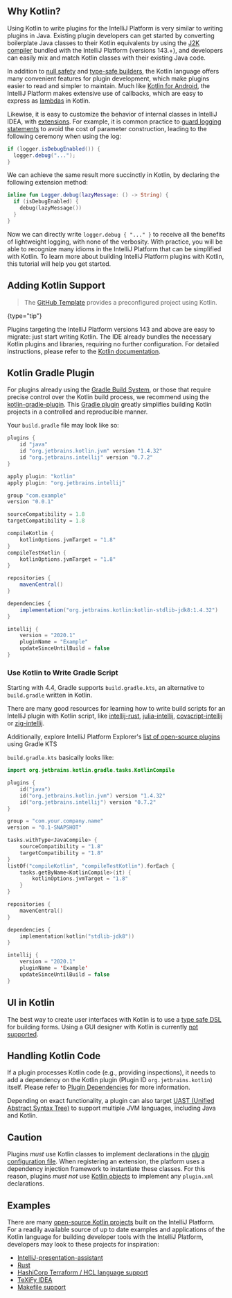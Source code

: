 [//]: # (title: Kotlin for Plugin Developers)

<!-- Copyright 2000-2020 JetBrains s.r.o. and other contributors. Use of this source code is governed by the Apache 2.0 license that can be found in the LICENSE file. -->

## Why Kotlin?

Using Kotlin to write plugins for the IntelliJ Platform is very similar to writing plugins in Java.
Existing plugin developers can get started by converting boilerplate Java classes to their Kotlin equivalents by using the [J2K compiler](https://kotlinlang.org/docs/tutorials/mixing-java-kotlin-intellij.html#converting-an-existing-java-file-to-kotlin-with-j2k) bundled with the IntelliJ Platform (versions 143.+), and developers can easily mix and match Kotlin classes with their existing Java code.

In addition to [null safety](https://kotlinlang.org/docs/reference/null-safety.html) and [type-safe builders](https://kotlinlang.org/docs/reference/type-safe-builders.html), the Kotlin language offers many convenient features for plugin development, which make plugins easier to read and simpler to maintain.
Much like [Kotlin for Android](https://kotlinlang.org/docs/tutorials/kotlin-android.html), the IntelliJ Platform makes extensive use of callbacks, which are easy to express as [lambdas](https://kotlinlang.org/docs/reference/lambdas.html) in Kotlin.

Likewise, it is easy to customize the behavior of internal classes in IntelliJ IDEA, with [extensions](https://kotlinlang.org/docs/reference/extensions.html).
For example, it is common practice to [guard logging statements](https://www.slf4j.org/faq.html#logging_performance) to avoid the cost of parameter construction, leading to the following ceremony when using the log:

```java
if (logger.isDebugEnabled()) {
  logger.debug("...");
}
```

We can achieve the same result more succinctly in Kotlin, by declaring the following extension method:

```kotlin
inline fun Logger.debug(lazyMessage: () -> String) {
  if (isDebugEnabled) {
    debug(lazyMessage())
  }
}
```

Now we can directly write `logger.debug { "..." }` to receive all the benefits of lightweight logging, with none of the verbosity.
With practice, you will be able to recognize many idioms in the IntelliJ Platform that can be simplified with Kotlin.
To learn more about building IntelliJ Platform plugins with Kotlin, this tutorial will help you get started.

## Adding Kotlin Support

 >  The [GitHub Template](github_template.md) provides a preconfigured project using Kotlin.
 >
 {type="tip"}

Plugins targeting the IntelliJ Platform versions 143 and above are easy to migrate: just start writing Kotlin.
The IDE already bundles the necessary Kotlin plugins and libraries, requiring no further configuration.
For detailed instructions, please refer to the [Kotlin documentation](https://kotlinlang.org/docs/tutorials/getting-started.html).

## Kotlin Gradle Plugin

For plugins already using the [Gradle Build System](gradle_build_system.md), or those that require precise control over the Kotlin build process, we recommend using the [kotlin-gradle-plugin](https://kotlinlang.org/docs/reference/using-gradle.html#configuring-dependencies).
This [Gradle plugin](https://mvnrepository.com/artifact/org.jetbrains.kotlin/kotlin-gradle-plugin-core) greatly simplifies building Kotlin projects in a controlled and reproducible manner.

Your `build.gradle` file may look like so:

```groovy
plugins {
    id "java"
    id "org.jetbrains.kotlin.jvm" version "1.4.32"
    id "org.jetbrains.intellij" version "0.7.2"
}

apply plugin: "kotlin"
apply plugin: "org.jetbrains.intellij"

group "com.example"
version "0.0.1"

sourceCompatibility = 1.8
targetCompatibility = 1.8

compileKotlin {
    kotlinOptions.jvmTarget = "1.8"
}
compileTestKotlin {
    kotlinOptions.jvmTarget = "1.8"
}

repositories {
    mavenCentral()
}

dependencies {
    implementation("org.jetbrains.kotlin:kotlin-stdlib-jdk8:1.4.32")
}

intellij {
    version = "2020.1"
    pluginName = "Example"
    updateSinceUntilBuild = false
}
```

### Use Kotlin to Write Gradle Script

Starting with 4.4, Gradle supports `build.gradle.kts`, an alternative to `build.gradle` written in Kotlin.

There are many good resources for learning how to write build scripts for an IntelliJ plugin with Kotlin script, like
[intellij-rust](https://github.com/intellij-rust/intellij-rust/blob/master/build.gradle.kts),
[julia-intellij](https://github.com/ice1000/julia-intellij/blob/master/build.gradle.kts),
[covscript-intellij](https://github.com/covscript/covscript-intellij/blob/master/build.gradle.kts) or
[zig-intellij](https://github.com/ice1000/zig-intellij/blob/master/build.gradle.kts).

Additionally, explore IntelliJ Platform Explorer's [list of open-source plugins](https://jb.gg/ipe?buildSystem=gradle_kts) using Gradle KTS

`build.gradle.kts` basically looks like:

```kotlin
import org.jetbrains.kotlin.gradle.tasks.KotlinCompile

plugins {
    id("java")
    id("org.jetbrains.kotlin.jvm") version "1.4.32"
    id("org.jetbrains.intellij") version "0.7.2"
}

group = "com.your.company.name"
version = "0.1-SNAPSHOT"

tasks.withType<JavaCompile> {
    sourceCompatibility = "1.8"
    targetCompatibility = "1.8"
}
listOf("compileKotlin", "compileTestKotlin").forEach {
    tasks.getByName<KotlinCompile>(it) {
        kotlinOptions.jvmTarget = "1.8"
    }
}

repositories {
    mavenCentral()
}

dependencies {
    implementation(kotlin("stdlib-jdk8"))
}

intellij {
    version = "2020.1"
    pluginName = 'Example'
    updateSinceUntilBuild = false
}
```

## UI in Kotlin

The best way to create user interfaces with Kotlin is to use a [type safe DSL](kotlin_ui_dsl.md) for building forms.
Using a GUI designer with Kotlin is currently [not supported](https://youtrack.jetbrains.com/issue/KT-6660).

## Handling Kotlin Code

If a plugin processes Kotlin code (e.g., providing inspections), it needs to add a dependency on the Kotlin plugin (Plugin ID `org.jetbrains.kotlin`) itself.
Please refer to [Plugin Dependencies](plugin_dependencies.md) for more information.

Depending on exact functionality, a plugin can also target [UAST (Unified Abstract Syntax Tree)](uast.md) to support multiple JVM languages, including Java and Kotlin.

## Caution

Plugins *must* use Kotlin classes to implement declarations in the [plugin configuration file](plugin_configuration_file.md).
When registering an extension, the platform uses a dependency injection framework to instantiate these classes.
For this reason, plugins *must not* use [Kotlin objects](https://kotlinlang.org/docs/reference/object-declarations.html) to implement any `plugin.xml` declarations.

## Examples

There are many [open-source Kotlin projects](https://github.com/search?l=Kotlin&q=+intellij&ref=searchresults&type=Repositories) built on the IntelliJ Platform.
For a readily available source of up to date examples and applications of the Kotlin language for building developer tools with the IntelliJ Platform, developers may look to these projects for inspiration:

* [IntelliJ-presentation-assistant](https://github.com/chashnikov/IntelliJ-presentation-assistant)
* [Rust](https://github.com/intellij-rust/intellij-rust)
* [HashiCorp Terraform / HCL language support](https://github.com/VladRassokhin/intellij-hcl)
* [TeXiFy IDEA](https://github.com/Hannah-Sten/TeXiFy-IDEA)
* [Makefile support](https://github.com/kropp/intellij-makefile)

